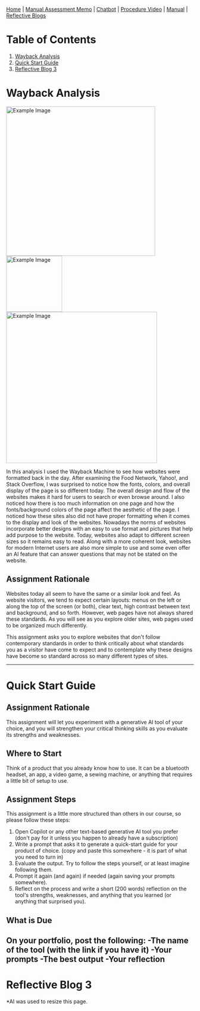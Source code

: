 [Home](index.md) | [Manual Assessment Memo](manual_assessment_memo.md) | [Chatbot](chatbot.md) | [Procedure Video](procedure_video.md) | [Manual](manual.md) | [Reflective Blogs](reflective_blogs.md) 

# Table of Contents 
1. [Wayback Analysis](#wayback-analysis)
2. [Quick Start Guide](#quick-start-guide)
3. [Reflective Blog 3](#reflective-blog-3)
   
# Wayback Analysis
<img src="https://helios-i.mashable.com/imagery/articles/032HZdBIF99jgj2IsxFmg8d/hero-image.fill.size_1248x702.v1631655213.jpg" alt="Example Image" width="400"> <img src="https://static.vecteezy.com/system/resources/thumbnails/037/156/782/small_2x/right-arrow-icon-vector.jpg" alt="Example Image" width="150">  <img src="https://colibriwp.com/blog/wp-content/uploads/2018/07/banner-redimensionat.jpg" alt="Example Image" width="405">

In this analysis I used the Wayback Machine to see how websites were formatted back in the day. After examining the Food Network, Yahoo!, and Stack Overflow, I was surprised to notice how the fonts, colors, and overall display of the page is so different today. The overall design and flow of the websites makes it hard for users to search or even browse around. I also noticed how there is too much information on one page and how the fonts/background colors of the page affect the aesthetic of the page. I noticed how these sites also did not have proper formatting when it comes to the display and look of the websites. Nowadays the norms of websites incorporate better designs with an easy to use format and pictures that help add purpose to the website. Today, websites also adapt to different screen sizes so it remains easy to read. Along with a more coherent look, websites for modern Internet users are also more simple to use and some even offer an AI feature that can answer questions that may not be stated on the website. 




## Assignment Rationale 
Websites today all seem to have the same or a similar look and feel. As website visitors, we tend to expect certain layouts: menus on the left or along the top of the screen (or both), clear text, high contrast between text and background, and so forth. However, web pages have not always shared these standards. As you will see as you explore older sites, web pages used to be organized much differently. 

This assignment asks you to explore websites that don't follow contemporary standards in order to think critically about what standards you as a visitor have come to expect and to contemplate why these designs have become so standard across so many different types of sites.


---
# Quick Start Guide

## Assignment Rationale 
This assignment will let you experiment with a generative AI tool of your choice, and you will strengthen your critical thinking skills as you evaluate its strengths and weaknesses.

## Where to Start
Think of a product that you already know how to use. It can be a bluetooth headset, an app, a video game, a sewing machine, or anything that requires a little bit of setup to use.

## Assignment Steps
This assignment is a little more structured than others in our course, so please follow these steps:
1. Open Copilot or any other text-based generative AI tool you prefer (don't pay for it unless you happen to already have a subscription)
2. Write a prompt that asks it to generate a quick-start guide for your product of choice. (copy and paste this somewhere - it is part of what you need to turn in)
3. Evaluate the output. Try to follow the steps yourself, or at least imagine following them.
4. Prompt it again (and again) if needed (again saving your prompts somewhere).
5. Reflect on the process and write a short (200 words) reflection on the tool's strengths, weaknesses, and anything that you learned (or anything that surprised you).

## What is Due
On your portfolio, post the following:
-The name of the tool (with the link if you have it)
-Your prompts
-The best output 
-Your reflection 
---
# Reflective Blog 3

*AI was used to resize this page.
